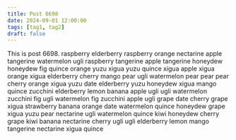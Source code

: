 ```yaml
---
title: Post 6698
date: 2024-09-01 12:00:00
tags: [tag1, tag2]
draft: false
---
```

This is post 6698.
raspberry
elderberry
raspberry
orange
nectarine
apple
tangerine
watermelon
ugli
raspberry
tangerine
apple
tangerine
honeydew
honeydew
fig
quince
orange
yuzu
xigua
yuzu
quince
xigua
apple
xigua
orange
xigua
elderberry
cherry
mango
pear
ugli
watermelon
pear
pear
pear
cherry
orange
xigua
yuzu
date
elderberry
yuzu
honeydew
xigua
mango
quince
zucchini
elderberry
lemon
banana
apple
ugli
ugli
watermelon
zucchini
fig
ugli
watermelon
fig
zucchini
apple
ugli
grape
date
cherry
grape
xigua
strawberry
banana
orange
date
watermelon
quince
honeydew
grape
xigua
yuzu
pear
nectarine
ugli
watermelon
quince
kiwi
honeydew
cherry
grape
kiwi
banana
nectarine
cherry
ugli
ugli
elderberry
lemon
mango
tangerine
nectarine
xigua
quince

